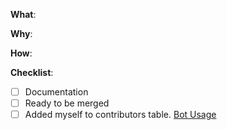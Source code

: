 <!--
Thanks for your interest in the project. Bugs filed and PRs submitted are appreciated!

Please make sure that you are familiar with and follow the [Code of Conduct](https://allcontributors.org/docs/en/project/code-of-conduct) for
this project.

Also, please make sure you're familiar with and follow the instructions in the
[contributing guidelines](https://github.com/all-contributors/all-contributors/blob/master/CONTRIBUTING.md) (found in the CONTRIBUTING.md file).

If you're new to contributing to open source projects, you might find this free
video course helpful: http://kcd.im/pull-request

Please fill out the information below to expedite the review and (hopefully)
merge of your pull request!
-->

<!-- What changes are being made? (What feature/bug is being fixed here?)

e.g. Fixes #0

Check this [list](https://help.github.com/en/articles/closing-issues-using-keywords) of valid keywords.
 -->
**What**:

<!-- Why are these changes necessary? -->
**Why**:

<!-- How were these changes implemented? -->
**How**:

<!-- Have you done all of these things?  -->
**Checklist**:
<!-- add "N/A" to the end of each line that's irrelevant to your changes -->
<!-- to check an item, place an "x" in the box like so: "- [x] Documentation" -->
- [ ] Documentation
- [ ] Ready to be merged <!-- In your opinion, is this ready to be merged as soon as it's reviewed? -->
- [ ] Added myself to contributors table. <!-- this is optional, see the contributing guidelines for instructions -->
[Bot Usage](https://allcontributors.org/docs/en/bot/installation#4-update-your-contributing-documentation)

<!-- feel free to add additional comments -->
